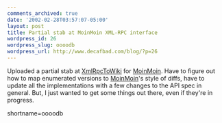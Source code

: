 ```yaml
---
comments_archived: true
date: '2002-02-28T03:57:07-05:00'
layout: post
title: Partial stab at MoinMoin XML-RPC interface
wordpress_id: 26
wordpress_slug: oooodb
wordpress_url: http://www.decafbad.com/blog/?p=26
---
```

Uploaded a partial stab at <a href="http://www.decafbad.com/twiki/bin/view/Main/XmlRpcToWiki">XmlRpcToWiki</a> for <a href="http://www.decafbad.com/twiki/bin/view/Main/MoinMoin">MoinMoin</a>.  Have to figure out how to map enumerated versions to <a href="http://www.decafbad.com/twiki/bin/view/Main/MoinMoin">MoinMoin</a>'s style of diffs, have to update all the implementations with a few changes to the API spec in general.  But, I just wanted to get some things out there, even if they're in progress.
<!--more-->
shortname=oooodb
